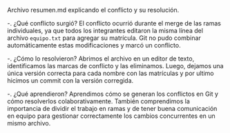 
Archivo resumen.md explicando el conflicto y su resolución.

-. ¿Qué conflicto surgió? 
El conflicto ocurrió durante el merge de las ramas individuales, ya que todos los integrantes editaron la misma línea del archivo `equipo.txt` para agregar su matrícula. Git no pudo combinar automáticamente estas modificaciones y marcó un conflicto.

-. ¿Cómo lo resolvieron? 
Abrimos el archivo en un editor de texto, identificamos las marcas de conflicto y las eliminamos. Luego, dejamos una única versión correcta para cada nombre con las matrículas y por ultimo hicimos un commit con la versión corregida.

-. ¿Qué aprendieron? 
Aprendimos cómo se generan los conflictos en Git y cómo resolverlos colaborativamente. También comprendimos la importancia de dividir el trabajo en ramas y de tener buena comunicación en equipo para gestionar correctamente los cambios concurrentes en un mismo archivo.
